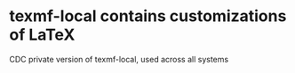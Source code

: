 # texmf-local contains customizations of LaTeX

CDC private version of texmf-local, used across all systems

